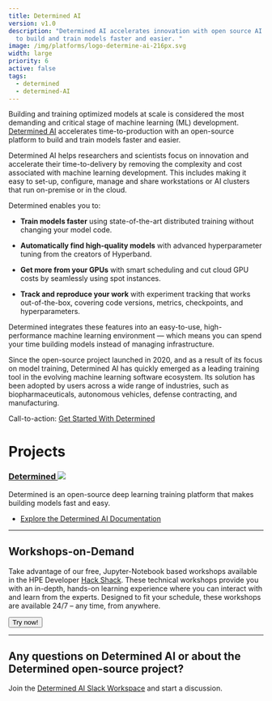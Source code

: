 ```yaml
---
title: Determined AI
version: v1.0
description: "Determined AI accelerates innovation with open source AI solutions
  to build and train models faster and easier. "
image: /img/platforms/logo-determine-ai-216px.svg
width: large
priority: 6
active: false
tags:
  - determined
  - determined-AI
---
```

Building and training optimized models at scale is considered the most demanding and critical stage of machine learning (ML) development. [Determined AI](https://www.determined.ai/) accelerates time-to-production with an open-source platform to build and train models faster and easier. 

Determined AI helps researchers and scientists focus on innovation and accelerate their time-to-delivery by removing the complexity and cost associated with machine learning development. This includes making it easy to set-up, configure, manage and share workstations or AI clusters that run on-premise or in the cloud. 

Determined enables you to: 

* **Train models faster** using state-of-the-art distributed training without changing your model code. 

* **Automatically find high-quality models** with advanced hyperparameter tuning from the creators of Hyperband. 

* **Get more from your GPUs** with smart scheduling and cut cloud GPU costs by seamlessly using spot instances. 

* **Track and reproduce your work** with experiment tracking that works out-of-the-box, covering code versions, metrics, checkpoints, and hyperparameters. 


Determined integrates these features into an easy-to-use, high-performance machine learning environment — which means you can spend your time building models instead of managing infrastructure. 

Since the open-source project launched in 2020, and as a result of its focus on model training, Determined AI has quickly emerged as a leading training tool in the evolving machine learning software ecosystem. Its solution has been adopted by users across a wide range of industries, such as biopharmaceuticals, autonomous vehicles, defense contracting, and manufacturing. 

Call-to-action: [Get Started With Determined](https://docs.determined.ai/latest/#get-started-locally)

# Projects

### [Determined ![](Github)](https://github.com/determined-ai/determined)

Determined is an open-source deep learning training platform that makes building models fast and easy.

* [Explore the Determined AI Documentation](https://docs.determined.ai/latest/)

- - -

## Workshops-on-Demand

Take advantage of our free, Jupyter-Notebook based workshops available in the HPE Developer [Hack Shack](https://developer.hpe.com/hackshack/). These technical workshops provide you with an in-depth, hands-on learning experience where you can interact with and learn from the experts. Designed to fit your schedule, these workshops are available 24/7 – any time, from anywhere. 

<link rel="stylesheet" href="https://www.w3schools.com/w3css/4/w3.css">
<div class="w3-container w3-center w3-margin-bottom">
  <a href="/hackshack/workshops"><button type="button" class="button">Try now!</button></a>
</div>

- - -


## Any questions on Determined AI or about the Determined open-source project?

Join the [Determined AI Slack Workspace](https://determined-community.slack.com/join/shared_invite/zt-1f4hj60z5-JMHb~wSr2xksLZVBN61g_Q#/shared-invite/email) and start a discussion.
